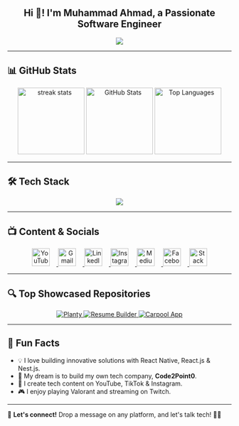 <h2 align="center">Hi 👋! I'm Muhammad Ahmad, a Passionate Software Engineer</h2>

<p align="center">
<img src="https://readme-typing-svg.herokuapp.com?font=Fira+Code&weight=600&pause=1000&color=FFDD40&center=true&vCenter=true&width=550&height=35&lines=🚀+Software+Engineer+|+Tech+Enthusiast;💻+React+Native+|+React+|+TypeScript;🐍+Python+|+Full-Stack+Developer;📱+Mobile+&+Web+App+Developer;🛠️+Open+Source+Contributor;🎥+Tech+Content+Creator+|+YouTuber" />

</p>

---

## 📊 **GitHub Stats**
<p align="center">
  <img src="https://github-readme-streak-stats.herokuapp.com/?user=ahmad2point0&theme=dracula&hide_border=false" height="150" alt="streak stats" />
  <img src="https://github-readme-stats-git-masterrstaa-rickstaa.vercel.app/api?username=ahmad2point0&show_icons=true&include_all_commits=true&count_private=true&theme=dracula&hide_border=false" height="150" alt="GitHub Stats" />

  <img src="https://github-readme-stats.vercel.app/api/top-langs?username=ahmad2point0&locale=en&layout=compact&theme=dracula&hide_border=false" height="150" alt="Top Languages" />
</p>

---

## 🛠 **Tech Stack**
<p align="center">
  <img src="https://skillicons.dev/icons?i=javascript,typescript,react,redux,html,css,tailwind,bootstrap,python,nodejs,mongodb,express,firebase,git,github,vscode,androidstudio,figma,kubernetes,docker,c,vim,bun,nestjs" />
</p>

---

## 📺 **Content & Socials**
<p align="center" gap="20px">
  <a href="https://www.youtube.com/channel/UCNcwrHZvqU9UGe8aTaOrGIg" target="_blank">
    <img src="https://upload.wikimedia.org/wikipedia/commons/b/b8/YouTube_Logo_2017.svg" height="40" alt="YouTube" style="margin-right: 15px;" />
  </a>
  <a href="mailto:aaziapk6@gmail.com" target="_blank">
    <img src="https://upload.wikimedia.org/wikipedia/commons/7/7e/Gmail_icon_%282020%29.svg" height="40" alt="Gmail" style="margin-right: 15px;" />
  </a>
  <a href="https://www.linkedin.com/in/ahmad2point0/" target="_blank">
    <img src="https://cdn.jsdelivr.net/gh/devicons/devicon/icons/linkedin/linkedin-original.svg" height="40" alt="LinkedIn" style="margin-right: 15px;" />
  </a>
  <a href="https://www.instagram.com/code2point0/" target="_blank">
    <img src="https://upload.wikimedia.org/wikipedia/commons/a/a5/Instagram_icon.png" height="40" alt="Instagram" style="margin-right: 15px;" />
  </a>
  <a href="https://medium.com/@code2point0" target="_blank">
    <img src="https://upload.wikimedia.org/wikipedia/commons/e/ec/Medium_logo_Monogram.svg" height="40" alt="Medium" style="margin-right: 15px;" />
  </a>
  <a href="https://www.facebook.com/code2point0/" target="_blank">
    <img src="https://upload.wikimedia.org/wikipedia/commons/5/51/Facebook_f_logo_%282019%29.svg" height="40" alt="Facebook" style="margin-right: 15px;" />
  </a>
  <a href="https://stackoverflow.com/users/26371590/code2point0" target="_blank">
    <img src="https://upload.wikimedia.org/wikipedia/commons/e/ef/Stack_Overflow_icon.svg" height="40" alt="Stack Overflow" />
  </a>
</p>



---

## 🔍 **Top Showcased Repositories**
<p align="center">
  <a href="https://github.com/ahmad2point0/hamadweb.github.io">
    <img src="https://github-readme-stats.vercel.app/api/pin/?username=ahmad2point0&repo=hamadweb.github.io&theme=dracula&hide_border=false" alt="Planty" />
  </a>
  <a href="https://github.com/ahmad2point0/Resume-Builder">
    <img src="https://github-readme-stats.vercel.app/api/pin/?username=ahmad2point0&repo=Resume-Builder&theme=dracula&hide_border=false" alt="Resume Builder" />
  </a>
  <a href="https://github.com/ahmad2point0/Carpool-App">
    <img src="https://github-readme-stats.vercel.app/api/pin/?username=ahmad2point0&repo=Carpool-App&theme=dracula&hide_border=false" alt="Carpool App" />
  </a>
</p>

---

## 🎯 **Fun Facts**
- 💡 I love building innovative solutions with React Native, React.js & Nest.js.
- 🚀 My dream is to build my own tech company, **Code2Point0**.
- 🎥 I create tech content on YouTube, TikTok & Instagram.
- 🎮 I enjoy playing Valorant and streaming on Twitch.

---

💬 **Let's connect!** Drop a message on any platform, and let's talk tech! 🚀✨
